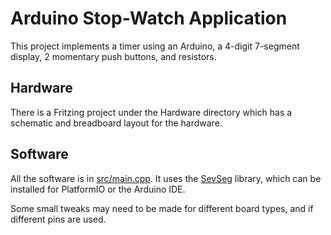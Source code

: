 # Arduino Stop-Watch Application

This project implements a timer using an Arduino, a 4-digit 7-segment display, 2 momentary push buttons, and resistors.

## Hardware

There is a Fritzing project under the Hardware directory which has a schematic and breadboard layout for the hardware.

## Software

All the software is in [src/main.cpp](https://github.com/clegg89/sev-seg/blob/master/src/main.cpp). It uses the [SevSeg](https://github.com/DeanIsMe/SevSeg) library, which can be installed for PlatformIO or the Arduino IDE.

Some small tweaks may need to be made for different board types, and if different pins are used.

